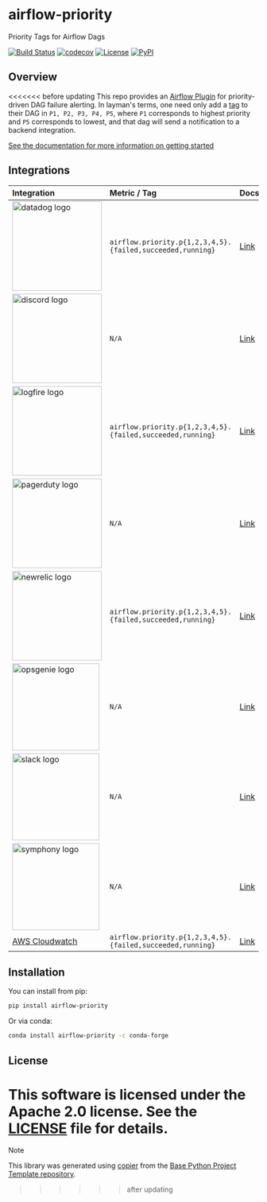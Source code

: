 # airflow-priority

Priority Tags for Airflow Dags

[![Build Status](https://github.com/airflow-laminar/airflow-priority/actions/workflows/build.yaml/badge.svg?branch=main&event=push)](https://github.com/airflow-laminar/airflow-priority/actions/workflows/build.yaml)
[![codecov](https://codecov.io/gh/airflow-laminar/airflow-priority/branch/main/graph/badge.svg)](https://codecov.io/gh/airflow-laminar/airflow-priority)
[![License](https://img.shields.io/github/license/airflow-laminar/airflow-priority)](https://github.com/airflow-laminar/airflow-priority)
[![PyPI](https://img.shields.io/pypi/v/airflow-priority.svg)](https://pypi.python.org/pypi/airflow-priority)

## Overview

<<<<<<< before updating
This repo provides an [Airflow Plugin](https://airflow.apache.org/docs/apache-airflow/stable/authoring-and-scheduling/plugins.html) for priority-driven DAG failure alerting.
In layman's terms, one need only add a [tag](https://airflow.apache.org/docs/apache-airflow/stable/howto/add-dag-tags.html) to their DAG in `P1, P2, P3, P4, P5`, where `P1` corresponds to highest priority and `P5` corresponds to lowest, and that dag will send a notification to a backend integration.

[See the documentation for more information on getting started](https://airflow-laminar.github.io/airflow-priority/docs/src/introduction.html)

## Integrations

| Integration                                                                                                                                                                                                        | Metric / Tag                                               | Docs                                                                                |
| :----------------------------------------------------------------------------------------------------------------------------------------------------------------------------------------------------------------- | :--------------------------------------------------------- | :---------------------------------------------------------------------------------- |
| <a href="https://www.datadoghq.com"><img width=180 src="https://raw.githubusercontent.com/airflow-laminar/airflow-priority/refs/heads/main/docs/img/logos/datadog.png" alt="datadog logo"></a>                     | `airflow.priority.p{1,2,3,4,5}.{failed,succeeded,running}` | [Link](https://airflow-laminar.github.io/airflow-priority/docs/src/datadog.html)    |
| <a href="http://discord.com"><img width=180 src="https://raw.githubusercontent.com/airflow-laminar/airflow-priority/refs/heads/main/docs/img/logos/discord.png" alt="discord logo"></a>                            | `N/A`                                                      | [Link](https://airflow-laminar.github.io/airflow-priority/docs/src/discord.html)    |
| <a href="https://logfire.pydantic.dev"><img width=180 src="https://raw.githubusercontent.com/airflow-laminar/airflow-priority/refs/heads/main/docs/img/logos/logfire.png" alt="logfire logo"></a>                  | `airflow.priority.p{1,2,3,4,5}.{failed,succeeded,running}` | [Link](https://airflow-laminar.github.io/airflow-priority/docs/src/logfire.html)    |
| <a href="https://pagerduty.com"><img width=180 src="https://raw.githubusercontent.com/airflow-laminar/airflow-priority/refs/heads/main/docs/img/logos/pagerduty.png" alt="pagerduty logo"></a>                     | `N/A`                                                      | [Link](https://airflow-laminar.github.io/airflow-priority/docs/src/pagerduty.html)  |
| <a href="https://newrelic.com"><img width=180 src="https://raw.githubusercontent.com/airflow-laminar/airflow-priority/refs/heads/main/docs/img/logos/newrelic.png" alt="newrelic logo"></a>                        | `airflow.priority.p{1,2,3,4,5}.{failed,succeeded,running}` | [Link](https://airflow-laminar.github.io/airflow-priority/docs/src/newrelic.html)   |
| <a href="https://www.atlassian.com/software/opsgenie"><img width=175 src="https://raw.githubusercontent.com/airflow-laminar/airflow-priority/refs/heads/main/docs/img/logos/opsgenie.png" alt="opsgenie logo"></a> | `N/A`                                                      | [Link](https://airflow-laminar.github.io/airflow-priority/docs/src/opsgenie.html)   |
| <a href="http://slack.com"><img width=175 src="https://raw.githubusercontent.com/airflow-laminar/airflow-priority/refs/heads/main/docs/img/logos/slack.png" alt="slack logo"></a>                                  | `N/A`                                                      | [Link](https://airflow-laminar.github.io/airflow-priority/docs/src/slack.html)      |
| <a href="http://symphony.com"><img width=175 src="https://raw.githubusercontent.com/airflow-laminar/airflow-priority/refs/heads/main/docs/img/logos/symphony.png" alt="symphony logo"></a>                         | `N/A`                                                      | [Link](https://airflow-laminar.github.io/airflow-priority/docs/src/symphony.html)   |
| [AWS Cloudwatch](https://aws.amazon.com/cloudwatch/)                                                                                                                                                               | `airflow.priority.p{1,2,3,4,5}.{failed,succeeded,running}` | [Link](https://airflow-laminar.github.io/airflow-priority/docs/src/cloudwatch.html) |

## Installation

You can install from pip:

```bash
pip install airflow-priority
```

Or via conda:

```bash
conda install airflow-priority -c conda-forge
```

## License

This software is licensed under the Apache 2.0 license. See the [LICENSE](LICENSE) file for details.
=======
> [!NOTE]
> This library was generated using [copier](https://copier.readthedocs.io/en/stable/) from the [Base Python Project Template repository](https://github.com/python-project-templates/base).
>>>>>>> after updating
